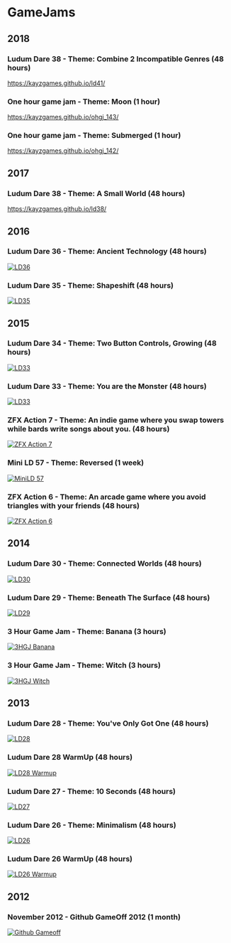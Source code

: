 # GameJams

## 2018

### Ludum Dare 38 - Theme: Combine 2 Incompatible Genres (48 hours)

https://kayzgames.github.io/ld41/

### One hour game jam - Theme: Moon (1 hour)

https://kayzgames.github.io/ohgj_143/

### One hour game jam - Theme: Submerged (1 hour)

https://kayzgames.github.io/ohgj_142/

## 2017

### Ludum Dare 38 - Theme: A Small World (48 hours)

https://kayzgames.github.io/ld38/

## 2016

### Ludum Dare 36 - Theme: Ancient Technology (48 hours)
[![LD36](img/ld36.jpg)](https://kayzgames.github.io/ld36/)

### Ludum Dare 35 - Theme: Shapeshift (48 hours)
[![LD35](img/ld35.jpg)](https://isowosi.github.io/shapeocalypse/)

## 2015

### Ludum Dare 34 - Theme: Two Button Controls, Growing (48 hours)
[![LD33](img/ld34.jpg)](https://kayzgames.itch.io/damacreat)

### Ludum Dare 33 - Theme: You are the Monster (48 hours)
[![LD33](img/ld33.jpg)](http://kayzgames.github.io/ld33/)

### ZFX Action 7 - Theme: An indie game where you swap towers while bards write songs about you. (48 hours)
[![ZFX Action 7](img/zfxaction7.jpg)](http://kayzgames.github.io/zfx_action_7/)

### Mini LD 57 - Theme: Reversed (1 week)
[![MiniLD 57](img/minild57.jpg)](http://kayzgames.github.io/minild57/)

### ZFX Action 6 - Theme: An arcade game where you avoid triangles with your friends (48 hours)
[![ZFX Action 6](img/zfxaction6.jpg)](http://kayzgames.github.io/zfx_action_6/) 

## 2014

### Ludum Dare 30 - Theme: Connected Worlds (48 hours)
[![LD30](img/ld30.jpg)](http://denniskaselow.github.io/ld30/pc/)

### Ludum Dare 29 - Theme: Beneath The Surface (48 hours)
[![LD29](img/ld29.jpg)](http://denniskaselow.github.io/ld29_beneath_the_surface/pc/)

### 3 Hour Game Jam - Theme: Banana (3 hours)
[![3HGJ Banana](img/3hgjbanana.jpg)](https://denniskaselow.github.io/3hgj_banana/3hgj_banana.html)

### 3 Hour Game Jam - Theme: Witch (3 hours)
[![3HGJ Witch](img/3hgjwitch.jpg)](https://denniskaselow.github.io/3hgj_witch/3hgj_witch.html)

## 2013

### Ludum Dare 28 - Theme: You've Only Got One (48 hours)
[![LD28](img/ld28.jpg)](http://kayzgames.github.io/ld28/)

### Ludum Dare 28 WarmUp (48 hours)
[![LD28 Warmup](img/ld28warmup.jpg)](http://kayzgames.github.io/ld28_warmup/ld28_warmup.html)

### Ludum Dare 27 - Theme: 10 Seconds (48 hours)
[![LD27](img/ld27.jpg)](http://kayzgames.github.io/ld27/ld27.html)

### Ludum Dare 26 - Theme: Minimalism (48 hours)
[![LD26](img/ld26.jpg)](http://kayzgames.github.io/ld26_minimalism/ld26_minimalism.html)

### Ludum Dare 26 WarmUp (48 hours)
[![LD26 Warmup](img/ld26warmup.jpg)](http://kayzgames.github.io/ld26_warmup/ld26_warmup.html)

## 2012


### November 2012 - Github GameOff 2012 (1 month)
[![Github Gameoff](img/gameoff2012.jpg)](http://denniskaselow.github.io/game-off-2012/spaceoff.html)
